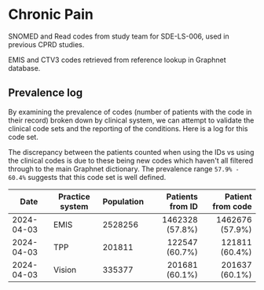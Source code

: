 # Chronic Pain

SNOMED and Read codes from study team for SDE-LS-006, used in previous CPRD studies.

EMIS and CTV3 codes retrieved from reference lookup in Graphnet database.

## Prevalence log

By examining the prevalence of codes (number of patients with the code in their record) broken down by clinical system, we can attempt to validate the clinical code sets and the reporting of the conditions. Here is a log for this code set.

The discrepancy between the patients counted when using the IDs vs using the clinical codes is due to these being new codes which haven't all filtered through to the main Graphnet dictionary. The prevalence range `57.9% - 60.4%` suggests that this code set is well defined.

| Date       | Practice system | Population | Patients from ID | Patient from code |
| ---------- | --------------- | ---------- | ---------------: | ----------------: |
| 2024-04-03 | EMIS | 2528256 | 1462328 (57.8%) | 1462676 (57.9%) | 
| 2024-04-03 | TPP | 201811 | 122547 (60.7%) | 121811 (60.4%) | 
| 2024-04-03 | Vision | 335377 | 201681 (60.1%) | 201637 (60.1%) | 